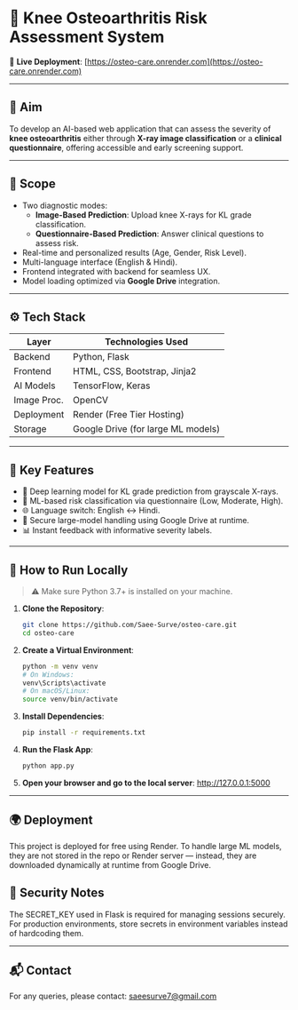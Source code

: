 # 🦴 Knee Osteoarthritis Risk Assessment System

🔗 **Live Deployment**: [https://osteo-care.onrender.com](https://osteo-care.onrender.com)

---

## 🎯 Aim

To develop an AI-based web application that can assess the severity of **knee osteoarthritis** either through **X-ray image classification** or a **clinical questionnaire**, offering accessible and early screening support.

---

## 🧭 Scope

- Two diagnostic modes:
  - **Image-Based Prediction**: Upload knee X-rays for KL grade classification.
  - **Questionnaire-Based Prediction**: Answer clinical questions to assess risk.
- Real-time and personalized results (Age, Gender, Risk Level).
- Multi-language interface (English & Hindi).
- Frontend integrated with backend for seamless UX.
- Model loading optimized via **Google Drive** integration.

---

## ⚙️ Tech Stack

| Layer       | Technologies Used                        |
|-------------|-------------------------------------------|
| Backend     | Python, Flask                            |
| Frontend    | HTML, CSS, Bootstrap, Jinja2             |
| AI Models   | TensorFlow, Keras                        |
| Image Proc. | OpenCV                                   |
| Deployment  | Render (Free Tier Hosting)               |
| Storage     | Google Drive (for large ML models)       |

---

## 🚀 Key Features

- 🔬 Deep learning model for KL grade prediction from grayscale X-rays.
- 🧠 ML-based risk classification via questionnaire (Low, Moderate, High).
- 🌐 Language switch: English ↔ Hindi.
- 🔐 Secure large-model handling using Google Drive at runtime.
- 📊 Instant feedback with informative severity labels.

---

## 🧪 How to Run Locally

> ⚠️ Make sure Python 3.7+ is installed on your machine.

1. **Clone the Repository**:
   ```bash
   git clone https://github.com/Saee-Surve/osteo-care.git
   cd osteo-care
2. **Create a Virtual Environment**:
   ```bash
   python -m venv venv
   # On Windows:
   venv\Scripts\activate
   # On macOS/Linux:
   source venv/bin/activate
3. **Install Dependencies**:
   ```bash
   pip install -r requirements.txt
4. **Run the Flask App**:
   ```bash
   python app.py
5. **Open your browser and go to the local server**:
   http://127.0.0.1:5000

---

## 🌍 Deployment

This project is deployed for free using Render. To handle large ML models, they are not stored in the repo or Render server — instead, they are downloaded dynamically at runtime from Google Drive.

## 🔐 Security Notes

The SECRET_KEY used in Flask is required for managing sessions securely.
For production environments, store secrets in environment variables instead of hardcoding them.

---

## 📬 Contact

For any queries, please contact: saeesurve7@gmail.com
